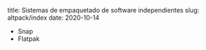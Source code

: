 title: Sistemas de empaquetado de software independientes
slug: altpack/index
date: 2020-10-14

* Snap
* Flatpak
